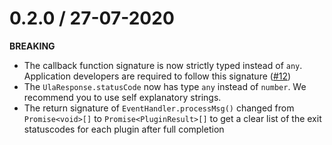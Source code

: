 # 0.2.0 / 27-07-2020

**BREAKING**
- The callback function signature is now strictly typed instead of `any`. Application developers are required to follow this signature ([#12](https://github.com/rabobank-blockchain/universal-ledger-agent/issues/12))
- The `UlaResponse.statusCode` now has type `any` instead of `number`. We recommend you to use self explanatory strings.
- The return signature of `EventHandler.processMsg()` changed from `Promise<void>[]` to `Promise<PluginResult>[]` to get a clear list of the exit statuscodes for each plugin after full completion 